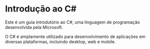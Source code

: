 # Introdução ao C#

Este é um guia introdutório ao C#, uma linguagem de programação desenvolvida pela Microsoft.

O C# é amplamente utilizado para desenvolvimento de aplicações em diversas plataformas, incluindo desktop, web e mobile.
